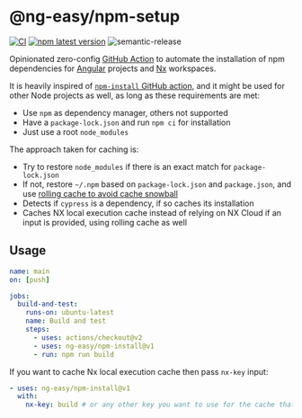 # @ng-easy/npm-setup

[![CI](https://github.com/ng-easy/platform/actions/workflows/ci.yml/badge.svg)](https://github.com/ng-easy/npm-setup/actions/workflows/ci.yml) [![npm latest version](https://img.shields.io/npm/v/@ng-easy/npm-setup/latest.svg)](https://www.npmjs.com/package/@ng-easy/npm-setup) ![semantic-release](https://img.shields.io/badge/%20%20%F0%9F%93%A6%F0%9F%9A%80-semantic--release-e10079.svg)

Opinionated zero-config [GitHub Action](https://github.com/marketplace/actions/npm-setup) to automate the installation of npm dependencies for [Angular](https://angular.io/) projects and [Nx](https://nx.dev/) workspaces.

It is heavily inspired of [`npm-install` GitHub action](https://github.com/bahmutov/npm-install), and it might be used for other Node projects as well, as long as these requirements are met:

- Use `npm` as dependency manager, others not supported
- Have a `package-lock.json` and run `npm ci` for installation
- Just use a root `node_modules`

The approach taken for caching is:

- Try to restore `node_modules` if there is an exact match for `package-lock.json`
- If not, restore `~/.npm` based on `package-lock.json` and `package.json`, and use [rolling cache to avoid cache snowball](https://glebbahmutov.com/blog/do-not-let-npm-cache-snowball/)
- Detects if `cypress` is a dependency, if so caches its installation
- Caches NX local execution cache instead of relying on NX Cloud if an input is provided, using rolling cache as well

## Usage

```yml
name: main
on: [push]

jobs:
  build-and-test:
    runs-on: ubuntu-latest
    name: Build and test
    steps:
      - uses: actions/checkout@v2
      - uses: ng-easy/npm-install@v1
      - run: npm run build
```

If you want to cache Nx local execution cache then pass `nx-key` input:

```yml
- uses: ng-easy/npm-install@v1
  with:
    nx-key: build # or any other key you want to use for the cache that uniquely identifies the job in the workflow
```
